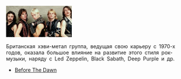 ![](judas_priest.jpg)

Британская хэви-метал группа, ведущая свою карьеру с 1970-х годов, оказала большое влияние на развитие этого стиля рок-музыки, наряду с Led Zeppelin, Black Sabath, Deep Purple и др.

* [Before The Dawn](Before%20The%20Dawn)